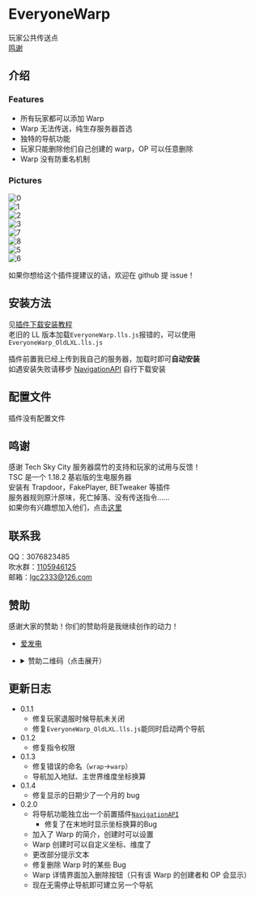 <!-- markdownlint-disable MD031 MD033 MD036 -->

# EveryoneWarp

玩家公共传送点  
[鸣谢](#鸣谢)

## 介绍

### Features

- 所有玩家都可以添加 Warp
- Warp 无法传送，纯生存服务器首选
- 独特的导航功能
- 玩家只能删除他们自己创建的 warp，OP 可以任意删除
- Warp 没有防重名机制

### Pictures

![0](readme/0.png)  
![1](readme/1.png)  
![2](readme/2.png)  
![3](readme/3.png)  
![7](readme/7.png)  
![8](readme/8.png)  
![5](readme/5.png)  
![6](readme/6.png)

如果你想给这个插件提建议的话，欢迎在 github 提 issue！

## 安装方法

见[插件下载安装教程](../tutorial.md)  
老旧的 LL 版本加载`EveryoneWarp.lls.js`报错的，可以使用`EveryoneWarp_OldLXL.lls.js`

插件前置我已经上传到我自己的服务器，加载时即可**自动安装**  
如遇安装失败请移步 [NavigationAPI](../NavigationAPI) 自行下载安装

## 配置文件

插件没有配置文件

## 鸣谢

感谢 Tech Sky City 服务器腐竹的支持和玩家的试用与反馈！  
TSC 是一个 1.18.2 基岩版的生电服务器  
安装有 Trapdoor，FakePlayer, BETweaker 等插件  
服务器规则原汁原味，死亡掉落、没有传送指令……  
如果你有兴趣想加入他们，点击[这里](https://jq.qq.com/?_wv=1027&k=p2ke7c5F)

## 联系我

QQ：3076823485  
吹水群：[1105946125](https://jq.qq.com/?_wv=1027&k=Z3n1MpEp)  
邮箱：<lgc2333@126.com>

## 赞助

感谢大家的赞助！你们的赞助将是我继续创作的动力！

- [爱发电](https://afdian.net/@lgc2333)
- <details>
    <summary>赞助二维码（点击展开）</summary>

  ![讨饭](https://raw.githubusercontents.com/lgc2333/ShigureBotMenu/master/src/imgs/sponsor.png)

  </details>

## 更新日志

- 0.1.1
  - 修复玩家退服时候导航未关闭
  - 修复`EveryoneWarp_OldLXL.lls.js`能同时启动两个导航
- 0.1.2
  - 修复指令权限
- 0.1.3
  - 修复错误的命名（`wrap`->`warp`）
  - 导航加入地狱、主世界维度坐标换算
- 0.1.4
  - 修复显示的日期少了一个月的 bug
- 0.2.0
  - 将导航功能独立出一个前置插件[`NavigationAPI`](../NavigationAPI)
    - 修复了在末地时显示坐标换算的Bug
  - 加入了 Warp 的简介，创建时可以设置
  - Warp 创建时可以自定义坐标、维度了
  - 更改部分提示文本
  - 修复删除 Warp 时的某些 Bug
  - Warp 详情界面加入删除按钮（只有该 Warp 的创建者和 OP 会显示）
  - 现在无需停止导航即可建立另一个导航
